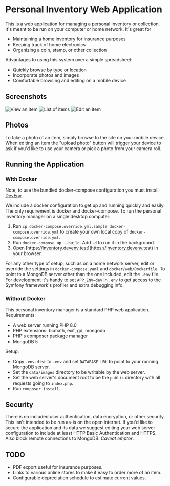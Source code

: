 Personal Inventory Web Application
==================================

This is a web application for managing a personal inventory or collection. It's meant to be run on your computer or
home network. It's great for

- Maintaining a home inventory for insurance purposes
- Keeping track of home electronics
- Organizing a coin, stamp, or other collection

Advantages to using this system over a simple spreadsheet:

- Quickly browse by type or location
- Incorporate photos and images
- Comfortable browsing and editing on a mobile device

Screenshots
-----------

![View an item](screenshots/view_item.png)
![List of items](screenshots/list_items.png)
![Edit an item](screenshots/edit_item.png)

Photos
------

To take a photo of an item, simply browse to the site on your mobile device.  When editing an item the "upload photo"
button will trigger your device to ask if you'd like to use your camera or pick a photo from your camera roll.

Running the Application
-----------------------

### With Docker

Note, to use the bundled docker-compose configuration you must install [DevEnv](https://github.com/denisvmedia/devenv). 

We include a docker configuration to get up and running quickly and easily.  The only requirement is docker and docker-compose.  To run the personal inventory manager on a single desktop computer:

1. Run `cp docker-compose.override.yml.sample docker-compose.override.yml` to create your own local copy of `docker-compose.override.yml`. 
1. Run `docker-compose up --build`.  Add `-d` to run it in the background.
1. Open [https://inventory.devenv.test](https://inventory.devenv.test) in your browser.

For any other type of setup, such as on a home network server, edit or override the settings in `docker-compose.yaml` and `docker/web/Dockerfile`.  To point to a MongoDB server other than the one included, edit the `.env` file.  For development it's handy to set `APP_ENV=dev` in `.env` to get access to the Symfony framework's profiler and extra debugging info.

### Without Docker

This personal inventory manager is a standard PHP web application. Requirements:

- A web server running PHP 8.0
- PHP extensions: bcmath, exif, gd, mongodb
- PHP's composer package manager
- MongoDB 5

Setup:

- Copy `.env.dist` to `.env` and set `DATABASE_URL` to point to your running MongoDB server.
- Set the `data/images` directory to be writable by the web server.
- Set the web server's document root to be the `public` directory with all requests going to `index.php`.
- Run `composer install`. 

Security
--------

There is no included user authentication, data encryption, or other security. This isn't intended to be run as-is
on the open internet. If you'd like to secure the application and its data we suggest editing your web server
configuration to include at least HTTP Basic Authentication and HTTPS.  Also block remote connections to MongoDB. 
*Caveat emptor*.

TODO
----

- PDF export useful for insurance purposes.
- Links to various online stores to make it easy to order more of an item.  
- Configurable depreciation schedule to estimate current values.
